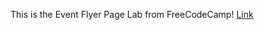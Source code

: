 This is the Event Flyer Page Lab from FreeCodeCamp!
[Link](https://lykaiio.github.io/fcc-eventflyerpage)
